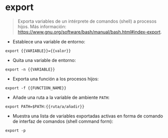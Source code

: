 # export

> Exporta variables de un intérprete de comandos (shell) a procesos hijos.
> Más información: <https://www.gnu.org/software/bash/manual/bash.html#index-export>.

- Establece una variable de entorno:

`export {{VARIABLE}}={{valor}}`

- Quita una variable de entorno:

`export -n {{VARIABLE}}`

- Exporta una función a los procesos hijos:

`export -f {{FUNCTION_NAME}}`

- Añade una ruta a la variable de ambiente `PATH`:

`export PATH=$PATH:{{ruta/a/añadir}}`

- Muestra una lista de variables exportadas activas en forma de comando de interfaz de comandos (shell command form):

`export -p`
